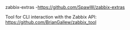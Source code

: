zabbix-extras
-https://github.com/SpawW/zabbix-extras

Tool for CLI interaction with the Zabbix API:
https://github.com/BrianGallew/zabbix_tool

